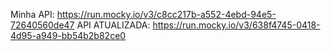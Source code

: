 Minha API:
https://run.mocky.io/v3/c8cc217b-a552-4ebd-94e5-72640560de47
API ATUALIZADA:
https://run.mocky.io/v3/638f4745-0418-4d95-a949-bb54b2b82ce0
